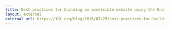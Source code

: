 ```yaml
---
title: Best practices for building an accessible website using the Draft U.S. Web Design Standards
layout: external
external_url: https://18f.org/blog/2016/03/29/best-practices-for-building-an-accessible-website-using-the-draft-us-web-design-standards/
---
```

